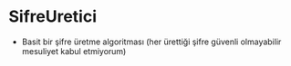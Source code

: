 # SifreUretici
- Basit bir şifre üretme algoritması (her ürettiği şifre güvenli olmayabilir mesuliyet kabul etmiyorum)
